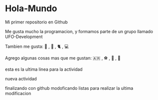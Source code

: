 # Hola-Mundo

Mi primer repositorio en Github

Me gusta mucho la programacion, y formamos parte de un grupo llamado UFO-Development

Tambien me gusta: 🍨 , 🍕 , 🐈 , 💻

Agrego algunas cosas mas que me gustan: 🇦🇷 , ⚽ , 🎾 , 🥑 

esta es la ultima linea para la actividad 

nueva actividad

finalizando con github
modoficando listas
para realizar la ultima modificacion
